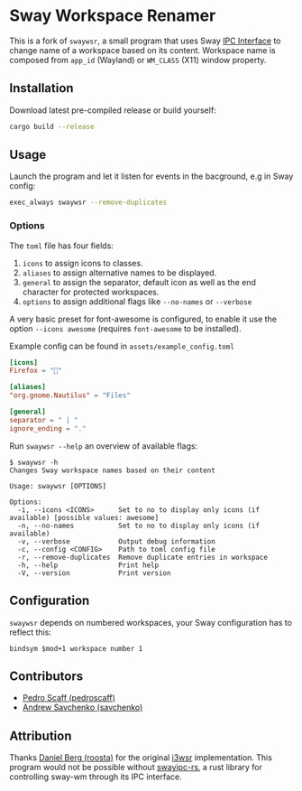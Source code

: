 Sway Workspace Renamer
======


This is a fork of `swaywsr`, a small program that uses Sway [IPC Interface](https://github.com/swaywm/sway/blob/master/sway/sway-ipc.7.scd) to change name of a workspace based on its content. Workspace name is composed from `app_id` (Wayland) or `WM_CLASS` (X11) window property.


## Installation

Download latest pre-compiled release or build yourself:

```sh
cargo build --release
```


## Usage

Launch the program and let it listen for events in the bacground, e.g in Sway config:

```sh
exec_always swaywsr --remove-duplicates
```


### Options

The `toml` file has four fields:

1. `icons` to assign icons to classes.
2. `aliases` to assign alternative names to be displayed.
3. `general` to assign the separator, default icon as well as the end character for protected workspaces.
4. `options` to assign additional flags like `--no-names` or `--verbose`

A very basic preset for font-awesome is configured, to enable it use the option `--icons awesome` (requires `font-awesome` to be installed).

Example config can be found in `assets/example_config.toml`

```toml
[icons]
Firefox = ""

[aliases]
"org.gnome.Nautilus" = "Files"

[general]
separator = " | "
ignore_ending = "."
```

Run `swaywsr --help` an overview of available flags:

```shell
$ swaywsr -h
Changes Sway workspace names based on their content

Usage: swaywsr [OPTIONS]

Options:
  -i, --icons <ICONS>      Set to no to display only icons (if available) [possible values: awesome]
  -n, --no-names           Set to no to display only icons (if available)
  -v, --verbose            Output debug information
  -c, --config <CONFIG>    Path to toml config file
  -r, --remove-duplicates  Remove duplicate entries in workspace
  -h, --help               Print help
  -V, --version            Print version
```


## Configuration

`swaywsr` depends on numbered workspaces, your Sway configuration has to reflect this:

```
bindsym $mod+1 workspace number 1
```


## Contributors

* [Pedro Scaff (pedroscaff)](https://github.com/pedroscaff)
* [Andrew Savchenko (savchenko)](https://github.com/savchenko)


## Attribution

Thanks [Daniel Berg (roosta)](https://github.com/roosta) for the original [i3wsr](https://github.com/roosta/i3wsr) implementation. This program would not be possible without
[swayipc-rs](https://github.com/JayceFayne/swayipc-rs), a rust library for controlling sway-wm through its IPC interface.
